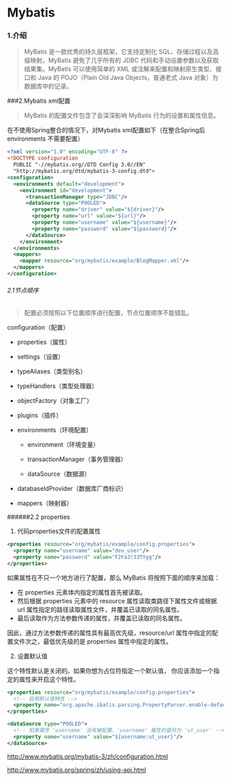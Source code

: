 # Mybatis



### 1.介绍

> MyBatis 是一款优秀的持久层框架，它支持定制化 SQL、存储过程以及高级映射。MyBatis 避免了几乎所有的 JDBC 代码和手动设置参数以及获取结果集。MyBatis 可以使用简单的 XML 或注解来配置和映射原生类型、接口和 Java 的 POJO（Plain Old Java Objects，普通老式 Java 对象）为数据库中的记录。



###2.Mybatis xml配置

> MyBatis 的配置文件包含了会深深影响 MyBatis 行为的设置和属性信息。

在不使用Spring整合的情况下，对Mybatis xml配置如下（在整合Spring后 environments 不需要配置）

```xml
<?xml version="1.0" encoding="UTF-8" ?>
<!DOCTYPE configuration
  PUBLIC "-//mybatis.org//DTD Config 3.0//EN"
  "http://mybatis.org/dtd/mybatis-3-config.dtd">
<configuration>
  <environments default="development">
    <environment id="development">
      <transactionManager type="JDBC"/>
      <dataSource type="POOLED">
        <property name="driver" value="${driver}"/>
        <property name="url" value="${url}"/>
        <property name="username" value="${username}"/>
        <property name="password" value="${password}"/>
      </dataSource>
    </environment>
  </environments>
  <mappers>
    <mapper resource="org/mybatis/example/BlogMapper.xml"/>
  </mappers>
</configuration>
```



###### 2.1节点顺序

> 配置必须按照以下位置顺序进行配置，节点位置顺序不能错乱。

configuration（配置）

- properties（属性）

- settings（设置）

- typeAliases（类型别名）

- typeHandlers（类型处理器）

- objectFactory（对象工厂）

- plugins（插件）

- environments（环境配置）

  - environment（环境变量）


  - transactionManager（事务管理器）
  - dataSource（数据源）


- databaseIdProvider（数据库厂商标识）
- mappers（映射器）



######2.2 properties 

1. 代码properties文件的配置属性

```Xml
<properties resource="org/mybatis/example/config.properties">
  <property name="username" value="dev_user"/>
  <property name="password" value="F2Fa3!33TYyg"/>
</properties>
```

如果属性在不只一个地方进行了配置，那么 MyBatis 将按照下面的顺序来加载：

- 在 properties 元素体内指定的属性首先被读取。
- 然后根据 properties 元素中的 resource 属性读取类路径下属性文件或根据 url 属性指定的路径读取属性文件，并覆盖已读取的同名属性。
- 最后读取作为方法参数传递的属性，并覆盖已读取的同名属性。

因此，通过方法参数传递的属性具有最高优先级，resource/url 属性中指定的配置文件次之，最低优先级的是 properties 属性中指定的属性。



2. 设置默认值

这个特性默认是关闭的。如果你想为占位符指定一个默认值， 你应该添加一个指定的属性来开启这个特性。

```xml
<properties resource="org/mybatis/example/config.properties">
  <!-- 启用默认值特性 -->
  <property name="org.apache.ibatis.parsing.PropertyParser.enable-default-value" value="true"/>
</properties>
```

```xml
<dataSource type="POOLED">
  <!-- 如果属性 'username' 没有被配置，'username' 属性的值将为 'ut_user' -->
  <property name="username" value="${username:ut_user}"/> 
</dataSource>
```





<http://www.mybatis.org/mybatis-3/zh/configuration.html>



<http://www.mybatis.org/spring/zh/using-api.html>

